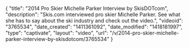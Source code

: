 {
    "title": "2014 Pro Skier Michelle Parker Interview by SkisDOTcom",
    "description": "Skis.com interviewed pro skier Michelle Parker. See what she has to say about the ski industry and check out the video.",
    "videoid": "3765534",
    "date_created": "1411361092",
    "date_modified": "1418181997",
    "type": "captivate",
    "layout": "video",
    "url": "\/v\/2014-pro-skier-michelle-parker-interview-by-skisdotcom\/3765534"
}